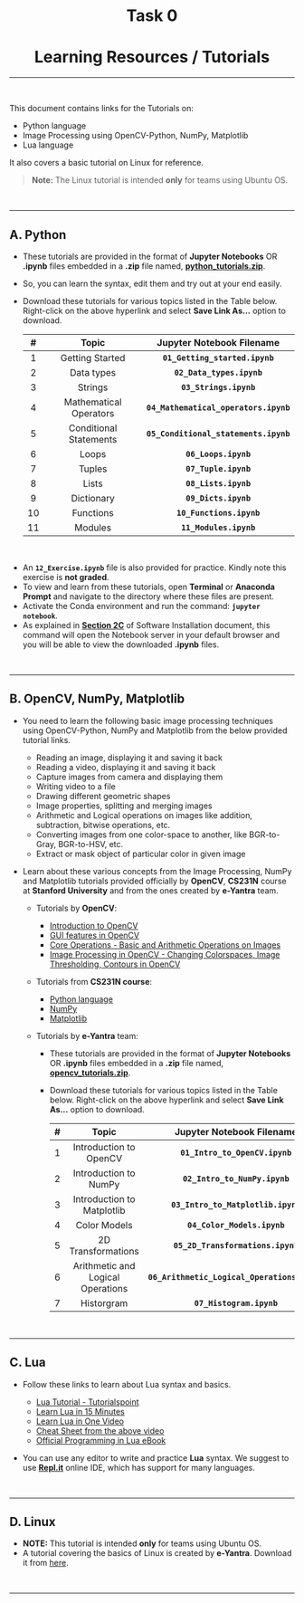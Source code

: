 <!-- <center><img src="http://mooc.e-yantra.org/img/eYantra_logo.svg" alt="e-yantra_logo" style="scale:75%;" /></center> -->

<style>
.back{
	position: fixed;
	width: 250px;
	height: 250px;
	top: 50%;
	left: 50%;
    margin-top: auto; 
    margin-left: auto; 
	opacity: 0.15;
    z-index: -1;
	}
</style>


<!-- <img src="http://mooc.e-yantra.org/img/EyantraLogoMini.png" class="back"> -->

<center>
    <h1>Task 0</h1>
    <h1>Learning Resources / Tutorials</h1>
</center>




---

</br>

This document contains links for the Tutorials on:

- Python language
- Image Processing using OpenCV-Python, NumPy, Matplotlib
- Lua language

It also covers a basic tutorial on Linux for reference.

> **Note:** The Linux tutorial is intended **only** for teams using Ubuntu OS.

<!-- toc -->

<br/>

---

## A. Python

- These tutorials are provided in the format of **Jupyter Notebooks** OR **.ipynb** files  embedded in a **.zip** file named, **[python_tutorials.zip](./task0_files/tutorials/python_tutorials.zip)**.

- So, you can learn the syntax, edit them and try out at your end easily.

- Download these tutorials for various topics listed in the Table below. Right-click on the above hyperlink and select **Save Link As...** option to download.

  |  #   |         Topic          |       Jupyter Notebook Filename       |
  | :--: | :--------------------: | :-----------------------------------: |
  |  1   |    Getting Started     |    **`01_Getting_started.ipynb`**     |
  |  2   |       Data types       |       **`02_Data_types.ipynb`**       |
  |  3   |        Strings         |        **`03_Strings.ipynb`**         |
  |  4   | Mathematical Operators | **`04_Mathematical_operators.ipynb`** |
  |  5   | Conditional Statements | **`05_Conditional_statements.ipynb`** |
  |  6   |         Loops          |         **`06_Loops.ipynb`**          |
  |  7   |         Tuples         |         **`07_Tuple.ipynb`**          |
  |  8   |         Lists          |         **`08_Lists.ipynb`**          |
  |  9   |       Dictionary       |         **`09_Dicts.ipynb`**          |
  |  10  |       Functions        |       **`10_Functions.ipynb`**        |
  |  11  |        Modules         |        **`11_Modules.ipynb`**         |

<br/>

- An **`12_Exercise.ipynb`** file is also provided for practice. Kindly note this exercise is **not graded**.
- To view and learn from these tutorials, open **Terminal** or **Anaconda Prompt** and navigate to the directory where these files are present.
- Activate the Conda environment and run the command: **`jupyter notebook`**.
- As explained in **[Section 2C](./software_installation_ubuntu.html#c-using-the-packages-and-tools)** of Software Installation document, this command will open the Notebook server in your default browser and you will be able to view the downloaded **.ipynb** files.

<br/>

---

## B. OpenCV, NumPy, Matplotlib

- You need to learn the following basic image processing techniques using OpenCV-Python, NumPy and Matplotlib from the below provided tutorial links.

  - Reading an image, displaying it and saving it back
  - Reading a video, displaying it and saving it back
  - Capture images from camera and displaying them
  - Writing video to a file
  - Drawing different geometric shapes
  - Image properties, splitting and merging images
  - Arithmetic and Logical operations on images like addition, subtraction, bitwise operations, etc.
  - Converting images from one color-space to another, like BGR-to-Gray, BGR-to-HSV, etc.
  - Extract or mask object of particular color in given image

- Learn about these various concepts from the Image Processing, NumPy and Matplotlib tutorials provided officially by **OpenCV**, **CS231N** course at **Stanford University** and from the ones created by **e-Yantra** team.

  - Tutorials by **OpenCV**:
    - <a href="http://opencv-python-tutroals.readthedocs.io/en/latest/py_tutorials/py_setup/py_intro/py_intro.html" target="_blank">Introduction to OpenCV</a>
    - <a href="http://opencv-python-tutroals.readthedocs.io/en/latest/py_tutorials/py_gui/py_table_of_contents_gui/py_table_of_contents_gui.html" target="_blank">GUI features in OpenCV</a>
    - [Core Operations - Basic and Arithmetic Operations on Images](http://opencv-python-tutroals.readthedocs.io/en/latest/py_tutorials/py_core/py_table_of_contents_core/py_table_of_contents_core.html)
    - [Image Processing in OpenCV - Changing Colorspaces, Image Thresholding, Contours in OpenCV](https://opencv-python-tutroals.readthedocs.io/en/latest/py_tutorials/py_imgproc/py_table_of_contents_imgproc/py_table_of_contents_imgproc.html)

  - Tutorials from **CS231N course**:
    - <a href="https://cs231n.github.io/python-numpy-tutorial/#python" target="_blank">Python language</a>
    - <a href="https://cs231n.github.io/python-numpy-tutorial/#numpy" target="_blank">NumPy</a>
    - <a href="https://cs231n.github.io/python-numpy-tutorial/#matplotlib" target="_blank">Matplotlib</a>

  - Tutorials by **e-Yantra** team:

    - These tutorials are provided in the format of **Jupyter Notebooks** OR **.ipynb** files embedded in a **.zip** file named, **[opencv_tutorials.zip](./task0_files/tutorials/opencv_tutorials.zip)**.

    - Download these tutorials for various topics listed in the Table below. Right-click on the above hyperlink and select **Save Link As...** option to download.

      |  #   |               Topic               |          Jupyter Notebook Filename           |
      | :--: | :-------------------------------: | :------------------------------------------: |
      |  1   |      Introduction to OpenCV       |        **`01_Intro_to_OpenCV.ipynb`**        |
      |  2   |       Introduction to NumPy       |        **`02_Intro_to_NumPy.ipynb`**         |
      |  3   |    Introduction to Matplotlib     |      **`03_Intro_to_Matplotlib.ipynb`**      |
      |  4   |           Color Models            |         **`04_Color_Models.ipynb`**          |
      |  5   |        2D Transformations         |      **`05_2D_Transformations.ipynb`**       |
      |  6   | Arithmetic and Logical Operations | **`06_Arithmetic_Logical_Operations.ipynb`** |
      |  7   |            Historgram             |           **`07_Histogram.ipynb`**           |

<br/>

---

## C. Lua

- Follow these links to learn about Lua syntax and basics.
  - <a href="https://www.tutorialspoint.com/lua/index.htm" target="_blank">Lua Tutorial - Tutorialspoint</a>
  - <a href="http://tylerneylon.com/a/learn-lua/" target="_blank">Learn Lua in 15 Minutes</a>
  - <a href="https://www.youtube.com/watch?v=iMacxZQMPXs" target="_blank">Learn Lua in One Video</a>
  - <a href="http://www.newthinktank.com/2015/06/learn-lua-one-video/" target="_blank">Cheat Sheet from the above video</a>
  - <a href="http://www.lua.org/pil/contents.html" target="_blank">Official Programming in Lua eBook</a>
  
- You can use any editor to write and practice **Lua** syntax. We suggest to use <b><a href="https://repl.it" target="_blank">Repl.it</a></b> online IDE, which has support for many languages.


<br/>

---

## D. Linux

- **NOTE:** This tutorial is intended **only** for teams using Ubuntu OS.
- A tutorial covering the basics of Linux is created by **e-Yantra**. Download it from <a href="./task0_files/tutorials/Linux_Tutorials.pdf" target="_blank">here</a>.

<br/>

---